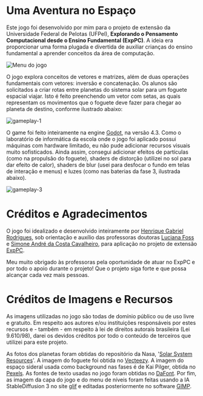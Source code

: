 # Uma Aventura no Espaço
Este jogo foi desenvolvido por mim para o projeto de extensão da Universidade Federal de Pelotas (UFPel), **Explorando o Pensamento Computacional desde o Ensino Fundamental (ExpPC)**. A ideia era proporcionar uma forma plugada e divertida de auxiliar crianças do ensino fundamental a aprender conceitos da área de computação.

![Menu do jogo](https://github.com/user-attachments/assets/7e6034c0-bd83-438c-bfdf-dee8245ea391)


O jogo explora conceitos de vetores e matrizes, além de duas operações fundamentais com vetores: inversão e concatenação. Os alunos são solicitados a criar rotas entre planetas do sistema solar para um foguete espacial viajar. Isto é feito preenchendo um vetor com setas, as quais representam os movimentos que o foguete deve fazer para chegar ao planeta de destino, conforme ilustrado abaixo:

![gameplay-1](https://github.com/user-attachments/assets/c473ffb3-b363-4621-b25f-abc526b0e166)

O game foi feito inteiramente na engine [Godot](https://godotengine.org/), na versão 4.3. Como o laboratório de informática da escola onde o jogo foi aplicado possui máquinas com hardware limitado, eu não pude adicionar recursos visuais muito sofisticados. Ainda assim, consegui adicionar efeitos de partículas (como na propulsão do foguete), shaders de distorção (utilizei no sol para dar efeito de calor), shaders de blur (usei para desfocar o fundo em telas de interação e menus) e luzes (como nas baterias da fase 3, ilustrada abaixo).

![gameplay-3](https://github.com/user-attachments/assets/eb53bc15-5a62-43b7-ba57-d8a87794d293)

# Créditos e Agradecimentos
O jogo foi idealizado e desenvolvido inteiramente por [Henrique Gabriel Rodrigues](www.linkedin.com/in/henrique-gabriel-rod), sob orientação e auxílio das professoras doutoras [Luciana Foss](http://lattes.cnpq.br/1097468139544018) e [Simone André da Costa Cavalheiro](http://lattes.cnpq.br/2502796658601825), para aplicação no projeto de extensão [ExpPC](https://wp.ufpel.edu.br/pensamentocomputacional/pt/).

Meu muito obrigado às professoras pela oportunidade de atuar no ExpPC e por todo o apoio durante o projeto! Que o projeto siga forte e que possa alcançar cada vez mais pessoas.

# Créditos de Imagens e Recursos
As imagens utilizadas no jogo são todas de domínio público ou de uso livre e gratuito. Em respeito aos autores e/ou instituições responsáveis por estes recursos e - também - em respeito à lei de direitos autorais brasileira (Lei 9.610/98), darei os devidos créditos por todo o conteúdo de terceiros que utilizei para este projeto.

As fotos dos planetas foram obtidas do repositório da Nasa, '[Solar System Resources](https://science.nasa.gov/solar-system/resources/)'. A imagem do foguete foi obtida no <a href="https://www.vecteezy.com/free-vector/rocket">Vecteezy</a>. A imagem do espaço sideral usada como background nas fases é de Kai Pilger, obtida no [Pexels](https://www.pexels.com/photo/cluster-of-stars-1341279/). As fontes de texto usadas no jogo foram obtidas no [DaFont](dafont.com). Por fim, as imagem da capa do jogo e do menu de níveis foram feitas usando a IA StableDiffusion 3 no site [glif](https://glif.app/@001/glifs/clvau2g2p00002aec0inze6r2) e editadas posteriormente no software [GIMP](https://www.gimp.org/).
